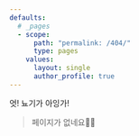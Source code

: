 ```yaml
---
defaults:
  # _pages
  - scope:
      path: "permalink: /404/"
      type: pages
    values:
      layout: single
      author_profile: true
---
```


엇! 뇨기가 아잉가!
> 페이지가 없네요🤦‍♀️
